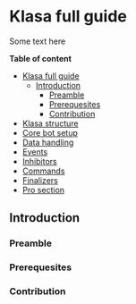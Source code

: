 # Klasa full guide 

Some text here

**Table of content**

- [Klasa full guide](#klasa-full-guide)
  - [Introduction](#introduction)
    - [Preamble](#preamble)
    - [Prerequesites](#prerequesites)
    - [Contribution](#contribution)
- [Klasa structure](2_klasa_structure.md)
- [Core bot setup](3_core_bot_setup.md)
- [Data handling](4_data_handling.md)
- [Events](5_events.md)
- [Inhibitors](6_inhibitors.md)
- [Commands](7_commands.md)
- [Finalizers](8_finalizers.md)
- [Pro section](9_pro_section.md)

## Introduction

### Preamble

### Prerequesites

### Contribution